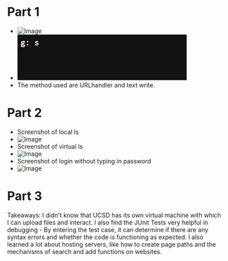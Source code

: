 # Part 1
* ![Image](https://rxwy.github.io/cse15l-lab-reports/labreport2/img/img.png)
* ![image](labreport2/img/35522.png)
* The method used are URLhandler and text write.
# Part 2
* Screenshot of local ls
* ![Image](https://rxwy.github.io/cse15l-lab-reports/labreport2/img/lslocal.png)
* Screenshot of virtual ls
* ![Image](https://rxwy.github.io/cse15l-lab-reports/labreport2/img/lsvirtual.png)
* Screenshot of login without typing in password
* ![Image](https://rxwy.github.io/cse15l-lab-reports/labreport2/img/loginwo.png)
# Part 3
 Takeaways: I didn't know that UCSD has its own virtual machine with which I can upload files and interact. I also find the JUnit Tests very helpful in debugging - By entering the test case,  it can determine if there are any syntax errors and whether the code is functioning as expected. I also learned a lot about hosting servers, like how to create page paths and the mechanisms of search and add functions on websites.
